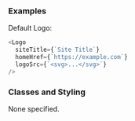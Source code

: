 ### Examples

Default Logo:

```js
<Logo
  siteTitle={`Site Title`}
  homeHref={`https://example.com`}
  logoSrc={`<svg>...</svg>`}
/>
```

### Classes and Styling

None specified.
